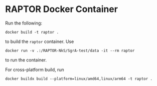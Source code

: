 # RAPTOR Docker Container

Run the following:

    docker build -t raptor .

to build the `raptor` container.
Use

    docker run -v .:/RAPTOR-NkS/SgrA-test/data -it --rm raptor

to run the container.

For cross-platform build, run

    docker buildx build --platform=linux/amd64,linux/arm64 -t raptor .
